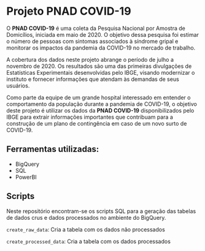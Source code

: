 # Projeto PNAD COVID-19

O **PNAD COVID-19** é uma coleta da Pesquisa Nacional por Amostra de Domicílios, iniciada em maio de 2020. O objetivo dessa pesquisa foi estimar o número de pessoas com sintomas associados à síndrome gripal e monitorar os impactos da pandemia da COVID-19 no mercado de trabalho.

A cobertura dos dados neste projeto abrange o período de julho a novembro de 2020. Os resultados são uma das primeiras divulgações de Estatísticas Experimentais desenvolvidas pelo IBGE, visando modernizar o instituto e fornecer informações que atendam às demandas de seus usuários.

Como parte da equipe de um grande hospital interessado em entender o comportamento da população durante a pandemia de COVID-19, o objetivo deste projeto é utilizar os dados da **PNAD COVID-19** disponibilizados pelo IBGE para extrair informações importantes que contribuam para a construção de um plano de contingência em caso de um novo surto de COVID-19.

## Ferramentas utilizadas:

- BigQuery
- SQL
- PowerBI

## Scripts

Neste repositório encontram-se os scripts SQL para a geração das tabelas de dados crus e dados processados no ambiente do BigQuery.

`create_raw_data`: Cria a tabela com os dados não processados

`create_processed_data`: Cria a tabela com os dados processados
